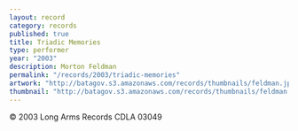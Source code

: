 ```yaml
---
layout: record
category: records
published: true
title: Triadic Memories
type: performer
year: "2003"
description: Morton Feldman
permalink: "/records/2003/triadic-memories"
artwork: "http://batagov.s3.amazonaws.com/records/thumbnails/feldman.jpg"
thumbnail: "http://batagov.s3.amazonaws.com/records/thumbnails/feldman.jpg"
---
```


© 2003 Long Arms Records CDLA 03049